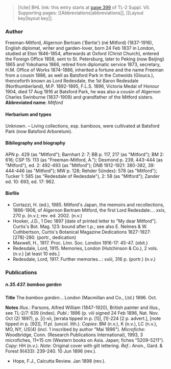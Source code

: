 > [!cite] BHL link: this entry starts at [page 399](https://www.biodiversitylibrary.org/page/33259903) of TL-2 Suppl. VII.
> Supporting pages: [[Abbreviations|abbreviations]], [[Layout key|layout key]].

### Author

Freeman-Mitford, Algernon Bertram ('Bertie') (né Mitford) (1837-1916), English diplomat, writer and garden-lover, born 24 Feb 1837 in London, studied at Eton 1846-1854, afterwards at Oxford (Christ Church), entered the Foreign Office 1858, sent to St. Petersburg, later to Peking (now Beijing) 1865 and Yokohama 1866, retired from diplomatic service 1873, secretary, H.M. Office of Works 1874-1886, inherited a fortune and the name Freeman from a cousin 1886, as well as Batsford Park in the Cotwolds (Gloucs.), thenceforth known as Lord Redesdale, the 1st Baron Redesdale (Northumberland), M.P. 1892-1895, F.L.S. 1896, Victoria Medal of Honour 1904, died 17 Aug 1916 at Batsford Park, he was also a cousin of Algernon Charles Swinburne (1837-1909) and grandfather of the Mitford sisters. 
**Abbreviated name**: *Mitford*

#### Herbarium and types

Unknown. – Living collections, esp. bamboos, were cultivated at Batsford Park (now Batsford Arboretum).

#### Bibliography and biography

APN p. 429 (as "Mitford"); Barnhart 2: 7; BB p. 117, 217 (as "Mitford"); BM 2: 616; CSP 15: 113 (as "Freeman-Mitford, A."); Desmond p. 239, 443-444 (as "Mitford"), ed. 2: 492-493 (as "Mitford"); DNB 1912-1921: 380-382, 39: 444-446 (as "Mitford"); MW p. 128; Rehder 5(index): 578 (as "Mitford"); Tucker 1: 585 (as "Redesdale of Redesdale"), 2: 58 (as "Mitford"); Zander ed. 10: 693, ed. 17: 962.

#### Biofile

- Cortazzi, H. (ed.), 1985. Mitford's Japan, the memoirs and recollections, 1866-1906, of Algernon Bertram Mitford, the first Lord Redesdale:... xxix, 270 p. (n.v.); rev. ed. 2002. (n.v.)
- Hooker, J.D., 1 Dec 1897 \[date of printed letter to "My dear Mitford"\]. Curtis's Bot. Mag. 123: bound after t.p.; see also E. Nelmes & W. Cuthbertson, Curtis's Botanical Magazine Dedications 1827-1927: \[278\]-280. (portr., dedication)
- Maxwell, H., 1917. Proc. Linn. Soc. London 1916-17: 45-47. (obit.)
- Redesdale, Lord, 1915. Memories, London (Hutchinson & Co.), 2 vols. (n.v.) \[at least 10 eds.\]
- Redesdale, Lord, 1917. Further memories...: xxiii, 316 p. (portr.) (n.v.)

### Publications

##### n.35.437. bamboo garden

**Title**
The *bamboo garden*... London (Macmillan and Co., Ltd.) 1896. Oct.

**Notes**
*Illus*.: Parsons, Alfred William (1847-1920), British painter and illus., see TL-2/7: 639 (index).
*Publ*.: 1896 (p. viii signed 24 Feb 1896, Nat. Nov. Oct (2) 1897), p. \[i\]-xii, \[errata tipped in p. \[1\]\], \[1\]-224 \[2 p. advert.\], \[note tipped in p. \[92\]\], *11 pl*. (uncol. lith.). *Copies*: BM (n.v.), K (n.v.), LC (n.v.), MO, NY, US(4) (incl. 1 inscribed by author "Mai 1896"). *Microfiche*: Woodbridge, Conn. (Research Publications International), 1993, 3 microfiches, 11×15 cm (Western books on Asia. Japan; fiches "5209-5211"). *Copy*: HH (n.v.).
*Note*: Original cover with gilt lettering.
*Ref*.: Anon., Gard. & Forest 9(433): 239-240. 10 Jun 1896 (rev.).
- Hope, F.J., Calcutta Review. Jan 1898 (rev.).

